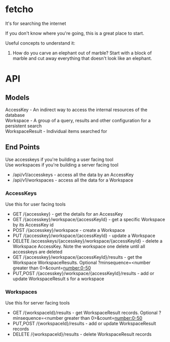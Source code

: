 # fetcho

It's for searching the internet

If you don't know where you're going, this is a great place to start.

Useful concepts to understand it:
1. How do you carve an elephant out of marble? Start with a block of marble and cut away everything that doesn't look like an elephant.


# API

## Models

AccessKey - An indirect way to access the internal resources of the database  
Workspace - A group of a query, results and other configuration for a persistent search  
WorkspaceResult - Individual items searched for  

## End Points

Use accesskeys if you're building a user facing tool  
Use workspaces if you're building a server facing tool

* /api/v1/accesskeys - access all the data by an AccessKey  
* /api/v1/workspaces - access all the data for a Workspace

### AccessKeys

Use this for user facing tools

* GET /{accesskey} - get the details for an AccessKey
* GET /{accesskey}/workspace/{accessKeyId} - get a specific Workspace by its AccessKey id
* POST /{accesskey}/workspace - create a Workspace
* PUT /{accesskey}/workspace/{accessKeyId} - update a Workspace
* DELETE /accesskeys/{accesskey}/workspace/{accessKeyId} - delete a Workspace AccessKey. Note the workspace one delete until all accesskeys are deleted
* GET /{accesskey}/workspace/{accessKeyId}/results - get the Workspace WorkspaceResults. Optional ?minsequence=<number greater than 0>&count=<number:0-50>
* PUT,POST /{accesskey}/workspace/{accessKeyId}/results - add or update WorkspaceResult s for a workspace

### Workspaces

Use this for server facing tools

* GET /{workspaceId}/results - get WorkspaceResult records. Optional ?minsequence=<number greater than 0>&count=<number:0-50>
* PUT,POST /{workspaceId}/results - add or update WorkspaceResult records
* DELETE /{workspaceId}/results - delete WorkspaceResult records
